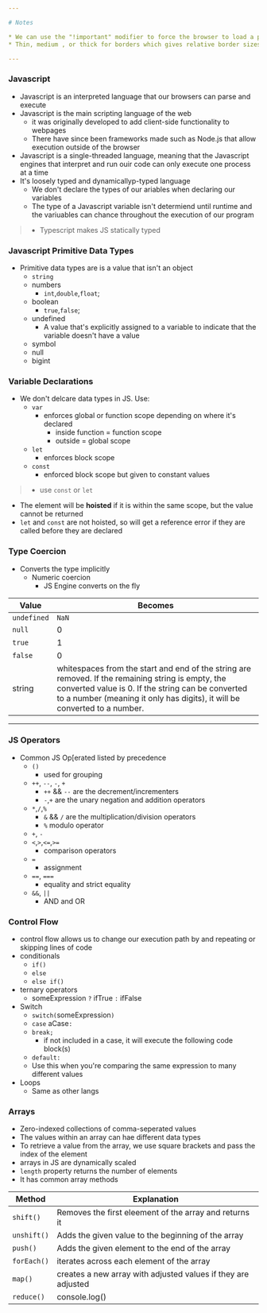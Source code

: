 ```yaml
---

# Notes

* We can use the "!important" modifier to force the browser to load a particular style despite default precedence 
* Thin, medium , or thick for borders which gives relative border sizes

---
```


### Javascript

- Javascript is an interpreted language that our browsers can parse and execute
- Javascript is the main scripting language of the web
    - it was originally developed to add client-side functionality to webpages
    - There have since been frameworks made such as Node.js that allow execution outside of the browser
- Javascript is a single-threaded language, meaning that the Javascript engines that interpret and run ouir code can only execute one process at a time
- It's loosely typed and dynamicallyp-typed language
    - We don't declare the types of our ariables when declaring our variables
    - The type of a Javascript variable isn't determiend until runtime and the variuables can chance throughout the execution of our program

>* Typescript makes JS statically typed

### Javascript Primitive Data Types

- Primitive data types are is a value that isn't an object
    - `string`
    - numbers
        - `int`,`double`,`float`; 
    - boolean
        - `true`,`false`;
    - undefined
        - A value that's explicitly assigned to a variable to indicate that the variable doesn't have a value
    - symbol
    - null
    - bigint

### Variable Declarations

- We don't delcare data types in JS. Use:
    - `var`
        - enforces global or function scope depending on where it's declared 
            - inside function = function scope
            - outside  = global scope
    - `let`
        - enforces block scope
    - `const`
        - enforced block scope but given to constant values

> * use `const` or `let`
- The element will be **hoisted** if it is within the same scope, but the value cannot be returned
- `let` and `const` are not hoisted, so will get a reference error if they are called before they are declared

### Type Coercion 

- Converts the type implicitly
    - Numeric coercion 
        - JS Engine converts on the fly

| Value | Becomes |
| ----- | ------- |
| `undefined` | `NaN` |
| `null` | 0 |
| `true` | 1 |
| `false` | 0 |
| string | whitespaces from the start and end of the string are removed. If the remaining string is empty, the converted value is 0. If the string can be converted to a number (meaning it only has digits), it will be converted to a number.|

---

### JS Operators

- Common JS Op[erated listed by precedence
    - `()`
        - used for grouping
    - `++`, `--`, `-`, `+`
        - `++` && `--` are the decrement/incrementers 
        - `-`,`+` are the unary negation and addition operators
    - `*`,`/`,`%`
        - `&` && `/` are the multiplication/division operators
        - `%` modulo operator
    - `+`,  `-`
    - `<`,`>`,`<=`,`>=`
        - comparison operators
    - `=`
        - assignment
    - `==`, `===`
        - equality and strict equality
    - `&&`, `||`
        - AND and OR

### Control Flow

- control flow allows us to change our execution path by and repeating or skipping lines of code
- conditionals
    - `if()`
    - `else`
    - `else if()`   
- ternary operators
    - someExpression `?` ifTrue `:` ifFalse
- Switch
    - `switch(`someExpression`)`
    - `case` aCase`:`
    - `break;`
        - if not included in a case, it will execute the following code block(s)
    - `default:`
    - Use this when you're comparing the same expression to many different values
- Loops
    - Same as other langs

### Arrays

- Zero-indexed collections of comma-seperated values
- The values within an array can hae different data types
- To retrieve a value from the array, we use square brackets and pass the index of the element
- arrays in JS are dynamically scaled
- `length` property returns the number of elements
- It has common array methods

| Method | Explanation |
| -----  | ----------- |
| `shift()` | Removes the first eleement of the array and returns it|
| `unshift()` | Adds the given value to the beginning of the array |
| `push()` | Adds the given element to the end of the array | 
| `forEach()`| iterates across each element of the array |
| `map()` | creates a new array with adjusted values if they are adjusted |
| `reduce()` | console.log()|

